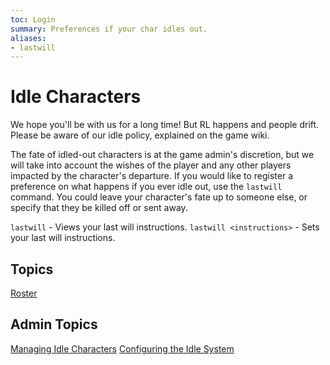 ```yaml
---
toc: Login
summary: Preferences if your char idles out.
aliases:
- lastwill
---
```

# Idle Characters

We hope you'll be with us for a long time!  But RL happens and people drift.  Please be aware of our idle policy, explained on the game wiki.

The fate of idled-out characters is at the game admin's discretion, but we will take into account the wishes of the player and any other players impacted by the character's departure.  If you would like to register a preference on what happens if you ever idle out, use the `lastwill` command.  You could leave your character's fate up to someone else, or specify that they be killed off or sent away.

`lastwill` - Views your last will instructions.
`lastwill <instructions>` - Sets your last will instructions.

## Topics

[Roster](/help/idle/roster)

## Admin Topics

[Managing Idle Characters](/help/idle/admin)
[Configuring the Idle System](/help/idle/config)